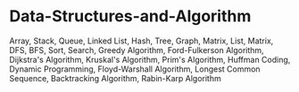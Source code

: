 # Data-Structures-and-Algorithm
Array, Stack, Queue, Linked List, Hash, Tree, Graph, Matrix, List, Matrix, DFS, BFS, Sort, Search, Greedy Algorithm, Ford-Fulkerson Algorithm, Dijkstra's Algorithm, Kruskal's Algorithm, Prim's Algorithm, Huffman Coding, Dynamic Programming, Floyd-Warshall Algorithm, Longest Common Sequence, Backtracking Algorithm, Rabin-Karp Algorithm
